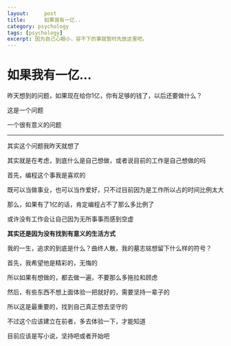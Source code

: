 ```yaml
---
layout:     post
title:      如果我有一亿..
category: psychology
tags: [psychology]
excerpt: 因为自己心眼小，容不下的事就暂时先放这里吧。
---
```



如果我有一亿...
=====================================

昨天想到的问题，如果现在给你1亿，你有足够的钱了，以后还要做什么？

这是一个问题

一个很有意义的问题

-----------------------------------------

其实这个问题我昨天就想了

其实就是在考虑，到底什么是自己想做，或者说目前的工作是自己想做的吗

首先，编程这个事我是喜欢的

既可以当做事业，也可以当作爱好，只不过目前因为是工作所以占的时间比例太大

那么，如果有了1亿的话，肯定编程占不了那么多比例了

或许没有工作会让自己因为无所事事而感到空虚

**其实还是因为没有找到有意义的生活方式**

我的一生，追求的到底是什么？曲终人散，我的墓志铭想留下什么样的符号？

首先，我希望他是精彩的，无悔的

所以如果有想做的，都去做一遍，不要那么多拖拉和顾虑

然后，有些东西不想上面体验一把就好的，需要坚持一辈子的

所以这是最重要的，找到自己真正想去坚守的

不过这个应该建立在前者，多去体验一下，才能知道

目前应该是写小说，坚持吧或者开始吧
